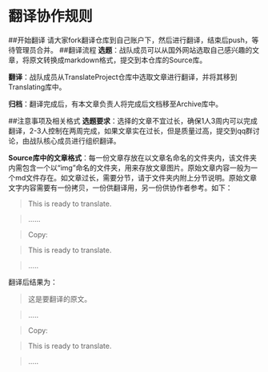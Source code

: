 翻译协作规则
===========
##开始翻译
请大家fork翻译仓库到自己账户下，然后进行翻译，结束后push，等待管理员合并。
##翻译流程
**选题**：战队成员可以从国外网站选取自己感兴趣的文章，将原文转换成markdown格式，提交到本仓库的Source库。

**翻译**：战队成员从TranslateProject仓库中选取文章进行翻译，并将其移到Translating库中。

**归档**：翻译完成后，有本文章负责人将完成后文档移至Archive库中。

##注意事项及相关格式
**选题要求**：选择的文章不宜过长，确保1人3周内可以完成翻译，2-3人控制在两周完成，如果文章实在过长，但是质量过高，提交到qq群讨论，由战队核心成员进行组织翻译。

**Source库中的文章格式**：每一份文章存放在以文章名命名的文件夹内，该文件夹内需包含一个以“img”命名的文件夹，用来存放文章图片。原始文章内容一般为一个md文件存在。如文章过长，需要分节，请于文件夹内附上分节说明。原始文章文字内容需要有一份拷贝，一份供翻译用，另一份供协作者参考。如下：
>This is ready to translate.

>......

>Copy:

>This is ready to translate.

>.....

翻译后结果为：
>这是要翻译的原文。

>.....

>Copy:

>This is ready to translate.

>.....



